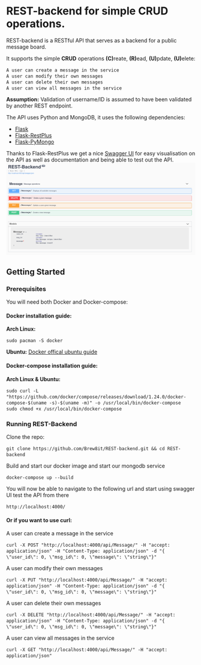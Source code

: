 # REST-backend for simple CRUD operations.

REST-backend is a RESTful API that serves as a backend for a public message board.

It supports the simple <strong>CRUD</strong> operations <strong>(C)</strong>reate, <strong>(R)</strong>ead, <strong>(U)</strong>pdate, <strong>(U)</strong>elete:
```
A user can create a message in the service
A user can modify their own messages
A user can delete their own messages
A user can view all messages in the service
```
**Assumption:** Validation of username/ID is assumed to have been validated by another REST endpoint.

The API uses Python and MongoDB, it uses the following dependencies:
* [Flask](http://flask.pocoo.org/)
* [Flask-RestPlus](https://flask-restplus.readthedocs.io/en/stable/)
* [Flask-PyMongo](https://flask-pymongo.readthedocs.io/en/latest/)

Thanks to Flask-RestPlus we get a nice [Swagger UI](https://swagger.io/tools/swagger-ui/) for easy visualisation on the
API as well as documentation and being able to test out the API.
![REST-Backend Swagger UI](image/swagger_ui.png)


## Getting Started



### Prerequisites

You will need both Docker and Docker-compose:

#### Docker installation guide:

 **Arch Linux:**
 ```
 sudo pacman -S docker
 ```
**Ubuntu:** [Docker offical ubuntu guide](https://docs.docker.com/install/linux/docker-ce/ubuntu/)

#### Docker-compose installation guide:
 **Arch Linux & Ubuntu:**
 ```
 sudo curl -L "https://github.com/docker/compose/releases/download/1.24.0/docker-compose-$(uname -s)-$(uname -m)" -o /usr/local/bin/docker-compose
 sudo chmod +x /usr/local/bin/docker-compose
 ```

### Running REST-Backend
Clone the repo:
```
git clone https://github.com/Brew8it/REST-backend.git && cd REST-backend
```
Build and start our docker image and start our mongodb service
```
docker-compose up --build
```
You will now be able to navigate to the following url and start using swagger UI test the API from there
```
http://localhost:4000/
```
#### Or if you want to use curl:
A user can create a message in the service
```
curl -X POST "http://localhost:4000/api/Message/" -H "accept: application/json" -H "Content-Type: application/json" -d "{ \"user_id\": 0, \"msg_id\": 0, \"message\": \"string\"}"
```
A user can modify their own messages
```
curl -X PUT "http://localhost:4000/api/Message/" -H "accept: application/json" -H "Content-Type: application/json" -d "{ \"user_id\": 0, \"msg_id\": 0, \"message\": \"string\"}"
```
A user can delete their own messages
```
curl -X DELETE "http://localhost:4000/api/Message/" -H "accept: application/json" -H "Content-Type: application/json" -d "{ \"user_id\": 0, \"msg_id\": 0, \"message\": \"string\"}"
```
A user can view all messages in the service
```
curl -X GET "http://localhost:4000/api/Message/" -H "accept: application/json"
```

